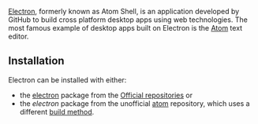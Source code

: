 [Electron](http://electron.atom.io/), formerly known as Atom Shell, is an application developed by GitHub to build cross platform desktop apps using web technologies. The most famous example of desktop apps built on Electron is the [Atom](/index.php/Atom "Atom") text editor.

## Installation

Electron can be installed with either:

*   the [electron](https://www.archlinux.org/packages/?name=electron) package from the [Official repositories](/index.php/Official_repositories "Official repositories") or
*   the *electron* package from the unofficial [atom](/index.php/Unofficial_user_repositories#atom "Unofficial user repositories") repository, which uses a different [build method](https://github.com/tensor5/arch-atom/blob/master/README.md#build-method).